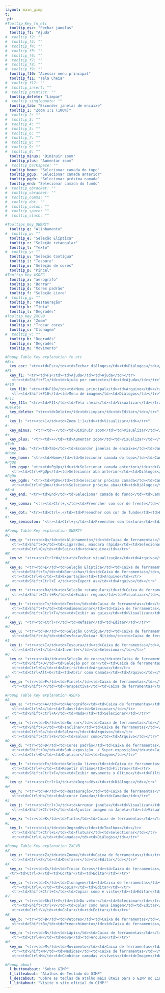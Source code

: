 ```yaml
---
layout: main_gimp
t:
 pt:
#Tooltip_Key_fn_etc
  tooltip_esc: "Fechar janelas"
  tooltip_f1: "Ajuda"
#  tooltip_f2: ""
#  tooltip_f3: ""
#  tooltip_f4: ""
#  tooltip_f5: ""
#  tooltip_f6: ""
#  tooltip_f7: ""
#  tooltip_f8: ""
#  tooltip_f9: ""
  tooltip_f10: "Acessar menu principal"
  tooltip_f11: "Tela Cheia"
#  tooltip_f12: ""
#  tooltip_insert: ""
#  tooltip_printscr: ""
  tooltip_delete: "Limpar"
#  tooltip_singlequote: "" 
  tooltip_tab: "Esconder janelas de encaixe"
  tooltip_1: "Zoom 1:1 (100%)"
#  tooltip_2: ""
#  tooltip_3: ""
#  tooltip_4: ""
#  tooltip_5: ""
#  tooltip_6: ""
#  tooltip_7: ""
#  tooltip_8: ""
#  tooltip_9: ""
#  tooltip_0: ""
  tooltip_minus: "Diminuir zoom"
  tooltip_plus: "Aumentar zoom"
#  tooltip_backspace: ""
  tooltip_home: "Selecionar camada do topo"
  tooltip_pgup: "Selecionar camada anterior"
  tooltip_pgdn: "Selecionar próxima camada"
  tooltip_end: "Selecionar camada do fundo"
#  tooltip_obracket: ""
#  tooltip_cbracket: ""
#  tooltip_comma: ""
#  tooltip_dot: ""
#  tooltip_colon: "" 
#  tooltip_space: ""
#  tooltip_slash: "" 

#Tooltips_Key_QWERTY
  tooltip_q: "Alinhamento"
#  tooltip_w: ""
  tooltip_e: "Seleção Elíptica"
  tooltip_r: "Seleção retangular"
  tooltip_t: "Texto"
#  tooltip_y: ""
  tooltip_u: "Seleção Contígua"
  tooltip_i: "Tesoura"
  tooltip_o: "Seleção de cores"
  tooltip_p: "Pincel"
#Tooltip_Key_ASDFG
  tooltip_a: "aerografo"
  tooltip_s: "Borrar"
  tooltip_d: "Cores padrão"
  tooltip_f: "Seleção Livre"
#  tooltip_g: ""
  tooltip_h: "Restauração"
  tooltip_k: "Tinta"
  tooltip_l: "Degradês"
#Tooltip_Key_ZXCVB
  tooltip_z: "Zoom"
  tooltip_x: "Trocar cores"
  tooltip_c: "Clonagem"
#  tooltip_v: ""
  tooltip_b: "Degradês"
  tooltip_n: "Degradês"
  tooltip_m: "Movimento"

#Popup Table Key explanation fn etc
#Esc
  key_esc: "<tr><td>Esc</td><td>Fechar diálogos</td><td>Diálogos</td></tr>"
#F1
  key_f1: "<tr><td>F1</td><td>Ajuda</td><td>Ajuda</td></tr>
   <tr><td>Shift+F1</td><td>Ajuda por contexto</td><td>Ajuda</td></tr>"
#F10
  key_f10: "<tr><td>F10</td><td>Menu principal</td><td>Arquivo</td></tr>
   <tr><td>Shift+F10</td><td>Menu de imagem</td><td>Diálogos</td></tr>"
#F11
  key_f11: "<tr><td>F11</td><td>Tela cheia</td><td>Visualizar</td></tr>"
#Delete
  key_delete: "<tr><td>Delete</td><td>Limpar</td><td>Editar</td></tr>"
#1
  key_1: "<tr><td>1</td><td>Zoom 1:1</td><td>Visualizar</td></tr>"
#-
  key_minus: "<tr><td>-</td><td>Diminuir zoom</td><td>Visualizar</td></tr>"
#+
  key_plus: "<tr><td>+</td><td>Aumentar zoom</td><td>Visualizar</td></tr>"
#Tab
  key_tab: "<tr><td>Tab</td><td>Esconder janelas de encaixe</td><td>Janelas</td></tr>"
#Home
  key_home: "<tr><td>Home</td><td>Selecionar camada do topo</td><td>Camadas</td></tr>"
#PgUp
  key_pgup: "<tr><td>PgUp</td><td>Selecionar camada anterior</td><td>Camadas</td></tr>
   <tr><td>Ctrl+PgUp</td><td>Selecionar aba anterior</td><td>Diálogos</td></tr>"
#PgDn
  key_pgdn: "<tr><td>PgDn</td><td>Selecionar próxima camada</td><td>Camadas</td></tr>
   <tr><td>Ctrl+PgDn</td><td>Selecionar próxima aba</td><td>Diálogos</td></tr>"
#End
  key_end: "<tr><td>End</td><td>Selecionar camada do fundo</td><td>Camadas</td></tr>"
#,
  key_comma: "<tr><td>Ctrl+,</td><td>Preencher com cor de frente</td><td>Editar</td></tr>"
#.
  key_dot: "<tr><td>Ctrl+,</td><td>Preencher com cor de fundo</td><td>Editar</td></tr>"
#;
  key_semicolon: "<tr><td>Ctrl+;</td><td>Preencher com textura</td><td>Editar</td></tr>"

#Popup Table Key explanation QWERTY
#Q
  key_q: "<tr><td>Q</td><td>Alinhamento</td><td>Caixa de ferramentas</td></tr>
   <tr><td>Shift+Q</td><td>Ligar/des. máscara rápida</td><td>Selecionar</td></tr>	
   <tr><td>Ctrl+Q</td><td>Sair</td><td>Arquivo</td></tr>"
#W
  key_w: "<tr><td>Ctrl+W</td><td>Fechar visualização</td><td>Arquivo</td></tr>"
#E
  key_e: "<tr><td>E</td><td>Seleção Elíptica</td><td>Caixa de ferramentas</td></tr>
   <tr><td>Shift+E</td><td>Borracha</td><td>Caixa de ferramentas</td></tr>
   <tr><td>Ctrl+E</td><td>Exportação</td><td>Arquivo</td></tr>
   <tr><td>Shift+Ctrl+E </td><td>Export as</td><td>Arquivo</td></tr>"
#R
  key_r: "<tr><td>R</td><td>Seleção retangular</td><td>Caixa de ferramentas</td></tr>
   <tr><td>Shift+Ctrl+R</td><td>Exibir réguas</td><td>Visualizar</td></tr>"
#T
  key_t: "<tr><td>T</td><td>Texto</td><td>Caixa de ferramentas</td></tr>
   <tr><td>Shift+T</td><td>Redimensionar</td><td>Caixa de ferramentas</td></tr>
   <tr><td>Shift+Ctrl+T</td><td>Exibir as guias</td><td>Visualizar</td></tr>"
#Y
  key_y: "<tr><td>Ctrl+Y</td><td>Refazer</td><td>Editar</td></tr>"
#U
  key_u: "<tr><td>U</td><td>Seleção Contígua</td><td>Caixa de ferramentas</td></tr>
   <tr><td>Shift+U</td><td>Desfocar/Deixar Nítido</td><td>Caixa de ferramentas</td></tr>"
#I
  key_i: "<tr><td>I</td><td>Tesoura</td><td>Caixa de ferramentas</td></tr>
   <tr><td>Ctrl+I</td><td>Inverter</td><td>Selecionar</td></tr>"
#O
  key_o: "<tr><td>O</td><td>Seleção de cores</td><td>Caixa de ferramentas</td></tr>
   <tr><td>Shift+O</td><td>Seleção por cor</td><td>Caixa de ferramentas</td></tr>
   <tr><td>Ctrl+O</td><td>Abrir</td><td>Arquivo</td></tr>
   <tr><td>Ctrl+Alt+O</td><td>Abrir como Camada</td><td>Arquivo</td></tr>"
#P
  key_p: "<tr><td>P</td><td>Pincel</td><td>Caixa de ferramentas</td></tr>
   <tr><td>Shift+P</td><td>Perspectiva</td><td>Caixa de ferramentas</td></tr>"

#Popup Table Key explanation ASDFG
#A
  key_a: "<tr><td>A</td><td>Aerográfo</td><td>Caixa de ferramentas</td></tr>
   <tr><td>Ctrl+A</td><td>Tudo</td><td>Selecionar</td></tr>	
   <tr><td>Shift+Ctrl+A</td><td>Nada</td><td>Selecionar</td></tr>"
#S
  key_s: "<tr><td>S</td><td>Borrar</td><td>Caixa de ferramentas</td></tr>
   <tr><td>Shift+S</td><td>Inclinar</td><td>Caixa de ferramentas</td></tr>
   <tr><td>Ctrl+S</td><td>Salvar</td><td>Arquivo</td></tr>
   <tr><td>Shift+Ctrl+S</td><td>Salvar como</td><td>Arquivo</td></tr>"
#D
  key_d: "<tr><td>D</td><td>Cores padrão</td><td>Caixa de ferramentas</td></tr>	
   <tr><td>Shift+D</td><td>Sub-exposição  / Super-exposição</td><td>Caixa de ferramentas</td></tr>	
   <tr><td>Ctrl+D</td><td>Duplicar</td><td>Imagem</td></tr>"
#F
  key_f: "<tr><td>F</td><td>Seleção livre</td><td>Caixa de ferramentas</td></tr>	
   <tr><td>Ctrl+F</td><td>Repetir último</td><td>Filtros</td></tr>	
   <tr><td>Shift+Ctrl+F</td><td>Exibir novamente o último</td><td>Filtros</td></tr>"
#G
  key_g: "<tr><td>Ctrl+G</td><td>Degradês</td><td>Diálogos</td></tr>"
#H
  key_h: "<tr><td>H</td><td>Restauração</td><td>Caixa de ferramentas</td></tr>
   <tr><td>Ctrl+H</td><td>Ancorar Camada</td><td>Camada</td></tr>"
#J
  key_j: "<tr><td>Ctrl+J</td><td>Arrumar janela</td><td>Visualizar</td></tr>
   <tr><td>Shift+­Ctrl+J</td><td>Ajustar imagem na Janela</td><td>Visualizar</td></tr>"
#K
  key_k: "<tr><td>K</td><td>Tinta</td><td>Caixa de ferramentas</td></tr>"	
#L
  key_l: "<tr><td>L</td><td>Degradês</td><td>Toolbox</td></tr>
   <tr><td>Shift+Ctrl+L</td><td>flutuar</td><td>Selectionar</td></tr>
   <tr><td>Ctrl+L</td><td>Camadas</td><td>Diálogos</td></tr>"

#Popup Table Key explanation ZXCVB
#Z
  key_z: "<tr><td>Z</td><td>Zoom</td><td>Caixa de ferramentas</td></tr>
   <tr><td>Ctrl+Z</td><td>Desfazer</td><td>Editar</td></tr>"
#X
  key_x: "<tr><td>X</td><td>Trocar Cores</td><td>Caixa de ferramentas</td></tr>
  <tr><td>Ctrl+X</td><td>Cortar</td><td>Editar</td></tr>"
#C
  key_c: "<tr><td>C</td><td>Clonagem</td><td>Caixa de ferramentas</td></tr>
   <tr><td>Ctrl+C</td><td>Copiar</td><td>Editar</td></tr>
   <tr><td>Shift+Ctrl+C</td><td>Copiar como é visto</td><td>Editar</td></tr>"
#V
  key_v: "<tr><td>Shift+V</td><td>Do vetor</td><td>Selecionar</td></tr>
   <tr><td>Shift+Ctrl+V</td><td>Colar como nova imagem</td><td>Editar</td></tr>
   <tr><td>Ctrl+V</td><td>Colar</td><td>Editar</td></tr>"
#B
  key_b: "<tr><td>B</td><td>Vetores</td><td>Caixa de ferramentas</td></tr>
   <tr><td>Shift+B</td><td>Preenchimento</td><td>Caixa de ferramentas</td></tr>"
#N
  key_n: "<tr><td>N</td><td>Lápis</td><td>Caixa de ferramentas</td></tr>
   <tr><td>Ctrl+N</td><td>Nova</td><td>Arquivo</td></tr>"
#M
  key_m: "<tr><td>M</td><td>Movimento</td><td>Caixa de ferramentas</td></tr>
   <tr><td>Shift+M</td><td>Medidas</td><td>Caixa de ferramentas</td></tr>
   <tr><td>Ctrl+M</td><td>Combinar camadas visíveis</td><td>Imagem</td></tr>"

#Popup about
  l_buttonabout: "Sobre GIMP"
  l_titleabout: "Atalhos de Teclado do GIMP"
  l_descabout: "Cobre as teclas de atalho mais úteis para o GIMP no Linux. Todas as teclas podem ser atribuídas individualmente em: Editar / Preferências / interface / atalhos de teclado"
  l_linkabout: "Visite o site oficial do GIMP!"
---
```



